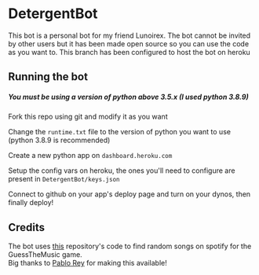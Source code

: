# DetergentBot

This bot is a personal bot for my friend Lunoirex. The bot cannot be invited by other users but it has been made open source so you can use the code as you want to.
This branch has been configured to host the bot on heroku

## Running the bot

##### You must be using a version of python above 3.5.x (I used python 3.8.9)

Fork this repo using git and modify it as you want <br />

Change the `runtime.txt` file to the version of python you want to use (python 3.8.9 is recommended) <br />

Create a new python app on `dashboard.heroku.com` <br />

Setup the config vars on heroku, the ones you'll need to configure are present in `DetergentBot/keys.json` <br />

Connect to github on your app's deploy page and turn on your dynos, then finally deploy! <br />

## Credits

The bot uses [this](https://github.com/ZipBomb/spotify-song-suggestion/) repository's code to find random songs on spotify for the GuessTheMusic game. <br />
Big thanks to [Pablo Rey](https://github.com/ZipBomb/) for making this available!
